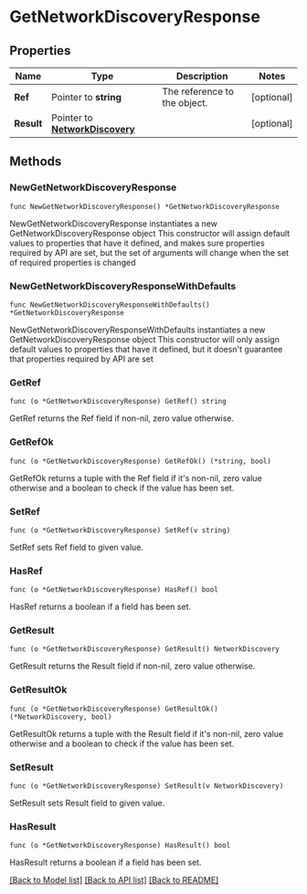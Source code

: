 # GetNetworkDiscoveryResponse

## Properties

Name | Type | Description | Notes
------------ | ------------- | ------------- | -------------
**Ref** | Pointer to **string** | The reference to the object. | [optional] 
**Result** | Pointer to [**NetworkDiscovery**](NetworkDiscovery.md) |  | [optional] 

## Methods

### NewGetNetworkDiscoveryResponse

`func NewGetNetworkDiscoveryResponse() *GetNetworkDiscoveryResponse`

NewGetNetworkDiscoveryResponse instantiates a new GetNetworkDiscoveryResponse object
This constructor will assign default values to properties that have it defined,
and makes sure properties required by API are set, but the set of arguments
will change when the set of required properties is changed

### NewGetNetworkDiscoveryResponseWithDefaults

`func NewGetNetworkDiscoveryResponseWithDefaults() *GetNetworkDiscoveryResponse`

NewGetNetworkDiscoveryResponseWithDefaults instantiates a new GetNetworkDiscoveryResponse object
This constructor will only assign default values to properties that have it defined,
but it doesn't guarantee that properties required by API are set

### GetRef

`func (o *GetNetworkDiscoveryResponse) GetRef() string`

GetRef returns the Ref field if non-nil, zero value otherwise.

### GetRefOk

`func (o *GetNetworkDiscoveryResponse) GetRefOk() (*string, bool)`

GetRefOk returns a tuple with the Ref field if it's non-nil, zero value otherwise
and a boolean to check if the value has been set.

### SetRef

`func (o *GetNetworkDiscoveryResponse) SetRef(v string)`

SetRef sets Ref field to given value.

### HasRef

`func (o *GetNetworkDiscoveryResponse) HasRef() bool`

HasRef returns a boolean if a field has been set.

### GetResult

`func (o *GetNetworkDiscoveryResponse) GetResult() NetworkDiscovery`

GetResult returns the Result field if non-nil, zero value otherwise.

### GetResultOk

`func (o *GetNetworkDiscoveryResponse) GetResultOk() (*NetworkDiscovery, bool)`

GetResultOk returns a tuple with the Result field if it's non-nil, zero value otherwise
and a boolean to check if the value has been set.

### SetResult

`func (o *GetNetworkDiscoveryResponse) SetResult(v NetworkDiscovery)`

SetResult sets Result field to given value.

### HasResult

`func (o *GetNetworkDiscoveryResponse) HasResult() bool`

HasResult returns a boolean if a field has been set.


[[Back to Model list]](../README.md#documentation-for-models) [[Back to API list]](../README.md#documentation-for-api-endpoints) [[Back to README]](../README.md)


